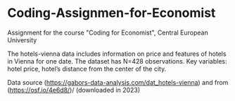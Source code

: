 # Coding-Assignmen-for-Economist
Assignment for the course "Coding for Economist", Central European University

The hotels-vienna data includes information on price and features of hotels in Vienna for one date. The dataset has N=428 observations.
Key variables: hotel price, hotel’s distance from the center of the city.

Data source (https://gabors-data-analysis.com/dat_hotels-vienna) and from (https://osf.io/4e6d8/)/ (downloaded in 2023)
